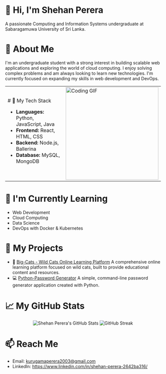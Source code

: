 # 👋 Hi, I'm Shehan Perera
A passionate Computing and Information Systems undergraduate at Sabaragamuwa University of Sri Lanka.

# 🚀 About Me
I'm an undergraduate student with a strong interest in building scalable web applications and exploring the world of cloud computing. I enjoy solving complex problems and am always looking to learn new technologies. I'm currently focused on expanding my skills in web development and DevOps.


<table>
  <tr>
    <td>
# 🔧 My Tech Stack
      <ul>
        <li><b>Languages:</b> Python, JavaScript, Java</li>
        <li><b>Frontend:</b> React, HTML, CSS</li>
        <li><b>Backend:</b> Node.js, Ballerina</li>
        <li><b>Database:</b> MySQL, MongoDB</li>
      </ul>
    </td>
    <td>
      <img src="https://raw.githubusercontent.com/Shehanruby-67523/Shehanruby-67523/refs/heads/main/Coding.gif" alt="Coding GIF" width=300px height=300px/>
    </td>
  </tr>
</table>


<!-- <div align="left">

# 🔧 My Tech Stack
- Languages: Python, JavaScript, Java
- Frontend: React, HTML, CSS
- Backend: Node.js, Ballerina
- Database: MySQL, MongoDB

<div align="right">
<img src="https://raw.githubusercontent.com/Shehanruby-67523/Shehanruby-67523/refs/heads/main/Coding.gif" alt="Coding GIF" width=300px height=300px/>
</div>
</div> -->

# 🧠 I'm Currently Learning
- Web Development
- Cloud Computing
- Data Science
- DevOps with Docker & Kubernetes

# 🔗 My Projects
- 🐅 [Big-Cats - Wild Cats Online Learning Platform](https://github.com/Shehanruby-67523/Big-Cats)
    A comprehensive online learning platform focused on wild cats, built to provide educational content and resources.
- 💻 [Python-Password Generator](https://github.com/Shehanruby-67523/python-password-generator)
    A simple, command-line password generator application created with Python.

# 📈 My GitHub Stats
<div align="center">
<img src="https://github-readme-stats.vercel.app/api?username=Shehanruby-67523&show_icons=true&theme=default&hide_border=true" alt="Shehan Perera's GitHub Stats" />
<img src="https://github-readme-streak-stats.herokuapp.com/?user=Shehanruby-67523&theme=default&hide_border=true" alt="GitHub Streak" />
</div>

# 📫 Reach Me
- Email: kurugamaperera2003@gmail.com
- LinkedIn: https://www.linkedin.com/in/shehan-perera-2642ba316/
